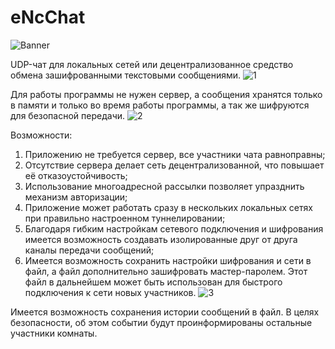 # eNcChat
![Banner](https://github.com/Naulex/eNcChat/assets/148938265/46169050-6f73-4264-bf0a-3396e1bdf47e)

UDP-чат для локальных сетей или децентрализованное средство обмена зашифрованными текстовыми сообщениями.
![1](https://github.com/Naulex/eNcChat/assets/148938265/ef8db0a7-8fac-46fe-8990-1298058bfda5)

Для работы программы не нужен сервер, а сообщения хранятся только в памяти и только во время работы программы, а так же шифруются для безопасной передачи. 
![2](https://github.com/Naulex/eNcChat/assets/148938265/d05e65e7-745f-4378-a2dc-7af4f0c8d226)

Возможности:
1. Приложению не требуется сервер, все участники чата равноправны;
2. Отсутствие сервера делает сеть децентрализованной, что повышает её
отказоустойчивость;
3. Использование многоадресной рассылки позволяет упразднить механизм
авторизации;
4. Приложение может работать сразу в нескольких локальных сетях при
правильно настроенном туннелировании;
5. Благодаря гибким настройкам сетевого подключения и шифрования имеется
возможность создавать изолированные друг от друга каналы передачи
сообщений;
6. Имеется возможность сохранить настройки шифрования и сети в файл, а файл
дополнительно зашифровать мастер-паролем. Этот файл в дальнейшем может быть использован для быстрого подключения к сети новых участников.
![3](https://github.com/Naulex/eNcChat/assets/148938265/a212b1a1-c0db-4ad9-b7d1-5996637e0c07)

Имеется возможность сохранения истории сообщений в файл. В целях безопасности, об этом событии будут проинформированы остальные участники комнаты.

